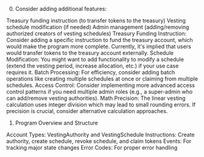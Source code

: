 0. Consider adding additional features:

Treasury funding instruction (to transfer tokens to the treasury)
Vesting schedule modification (if needed)
Admin management (adding/removing authorized creators of vesting schedules)
Treasury Funding Instruction: Consider adding a specific instruction to fund the treasury account, which would make the program more complete. Currently, it's implied that users would transfer tokens to the treasury account externally.
Schedule Modification: You might want to add functionality to modify a schedule (extend the vesting period, increase allocation, etc.) if your use case requires it.
Batch Processing: For efficiency, consider adding batch operations like creating multiple schedules at once or claiming from multiple schedules.
Access Control: Consider implementing more advanced access control patterns if you need multiple admin roles (e.g., a super-admin who can add/remove vesting authorities).
Math Precision: The linear vesting calculation uses integer division which may lead to small rounding errors. If precision is crucial, consider alternative calculation approaches.

1. Program Overview and Structure

Account Types: VestingAuthority and VestingSchedule
Instructions: Create authority, create schedule, revoke schedule, and claim tokens
Events: For tracking major state changes
Error Codes: For proper error handling
